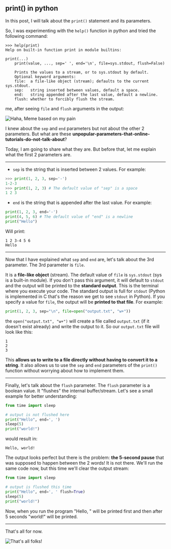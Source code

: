 ## print() in python

In this post, I will talk about the `print()` statement and its parameters.

So, I was experimenting with the `help()` function in python and tried the following command:

```markup
>>> help(print)
Help on built-in function print in module builtins:

print(...)
    print(value, ..., sep=' ', end='\n', file=sys.stdout, flush=False)
    
    Prints the values to a stream, or to sys.stdout by default.
    Optional keyword arguments:
    file:  a file-like object (stream); defaults to the current sys.stdout.
    sep:   string inserted between values, default a space.
    end:   string appended after the last value, default a newline.
    flush: whether to forcibly flush the stream.
```

me, after seeing `file` and `flush` arguments in the output:

![Haha, Meme based on my pain](https://cdn.hashnode.com/res/hashnode/image/upload/v1651330942759/5Uvi_sMeG.gif)

I knew about the `sep` and `end` parameters but not about the other 2 parameters. But what are these **unpopular-parameters-that-online-tutorials-do-not-talk-about**?

Today, I am going to share what they are. But before that, let me explain what the first 2 parameters are.

_____________

- `sep` is the string that is inserted between 2 values. For example:

```py
>>> print(1, 2, 3, sep='-')
1-2-3
>>> print(1, 2, 3) # The default value of "sep" is a space
1 2 3
```

- `end` is the string that is appended after the last value. For example:

```py
print(1, 2, 3, end='-')
print(4, 5, 6) # The default value of "end" is a newline
print("Hello")
```

Will print:

```markup
1 2 3-4 5 6
Hello
```

_____________

Now that I have explained what `sep` and `end` are, let's talk about the 3rd parameter. The 3rd parameter is `file`. 

It is a **file-like object** (stream). The default value of `file` is `sys.stdout` (sys is a built-in module). If you don't pass this argument, it will default to `stdout` and the output will be printed to the **standard output**. This is the terminal where you execute your code. The standard output is full for `stdout` (Python is implemented in C that's the reason we get to see `stdout` in Python).  If you specify a value for `file`, the output will be **printed to that file**. For example:

```py
print(1, 2, 3, sep="\n", file=open("output.txt", "w+"))
```

the `open("output.txt", "w+")` will create a file called `output.txt` (if it doesn't exist already) and write the output to it. So our `output.txt` file will look like this:

```markup
1
2
3
```

This **allows us to write to a file directly without having to convert it to a string**. It also allows us to use the `sep` and `end` parameters of the `print()` function without worrying about how to implement them.

_____________

Finally, let's talk about the `flush` parameter. The `flush` parameter is a boolean value. It "flushes" the internal buffer/stream. Let's see a small example for better understanding:

```py
from time import sleep

# output is not flushed here
print("Hello", end=', ')
sleep(5)
print("world!")
```

would result in:

```markup
Hello, world!
```

The output looks perfect but there is the problem: **the 5-second pause** that was supposed to happen between the 2 words! It is not there. We'll run the same code now, but this time we'll clear the output stream:

```py
from time import sleep

# output is flushed this time
print("Hello", end=', ' flush=True)
sleep(5)
print("world!")
```

Now, when you run the program "Hello, " will be printed first and then after 5 seconds "world!" will be printed.

_____________

That's all for now.

![That's all folks!](https://cdn.hashnode.com/res/hashnode/image/upload/v1651330944421/KQbguHSJR.gif)